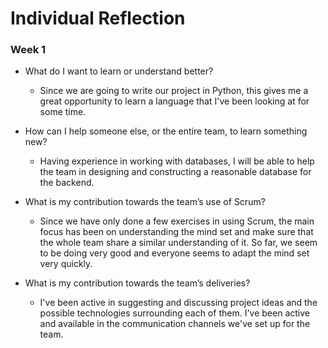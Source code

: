 # Individual Reflection
### Week 1

* What do I want to learn or understand better?
  * Since we are going to write our project in Python, this gives me a great opportunity to learn a language that I've been looking at for some time.

* How can I help someone else, or the entire team, to learn something new?
  * Having experience in working with databases, I will be able to help the team in designing and constructing a reasonable database for the backend.
  
* What is my contribution towards the team’s use of Scrum?
  * Since we have only done a few exercises in using Scrum, the main focus has been on understanding the mind set and make sure that the whole team share a similar understanding of it. So far, we seem to be doing very good and everyone seems to adapt the mind set very quickly.
  
* What is my contribution towards the team’s deliveries?
  * I've been active in suggesting and discussing project ideas and the possible technologies surrounding each of them. I've been active and available in the communication channels we've set up for the team.
